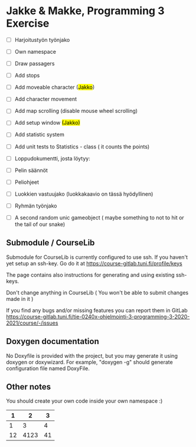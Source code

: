 # Jakke & Makke, Programming 3 Exercise

- [ ] Harjoitustyön työnjako

- [ ] Own namespace

- [ ] Draw passagers

- [ ] Add stops

- [ ] Add moveable character (<mark>Jakko</mark>)

- [ ] Add character movement

- [ ] Add map scrolling (disable mouse wheel scrolling)

- [ ] Add setup window <mark>(Jakko)</mark>

- [ ] Add statistic system 

- [ ] Add unit tests to Statistics - class ( it counts the points)

- [ ] Loppudokumentti, josta löytyy:

- [ ] Pelin säännöt

- [ ] Peliohjeet

- [ ] Luokkien vastuujako (luokkakaavio on tässä hyödyllinen)

- [ ] Ryhmän työnjako

- [ ] A second random unic gameobject ( maybe something to not to hit or the tail of our snake)

## Submodule / CourseLib

Submodule for CourseLib is currently configured to use ssh. If you haven't yet setup an ssh-key. Go do it at  https://course-gitlab.tuni.fi/profile/keys

The page contains also instructions for generating and using existing ssh-keys.

Don't change anything in CourseLib ( You won't be able to submit changes made in it )

If you find any bugs and/or missing features you can report them in GitLab https://course-gitlab.tuni.fi/tie-0240x-ohjelmointi-3-programming-3-2020-2021/course/-/issues

## Doxygen documentation

No Doxyfile is provided with the project, but you may generate it using doxygen or doxywizard. For example, "doxygen -g" should generate configuration file named DoxyFile.

## Other notes

You should create your own code inside your own namespace :)



| 1   | 2    | 3   |
| --- | ---- | --- |
| 1   | 3    | 4   |
| 12  | 4123 | 41  |
